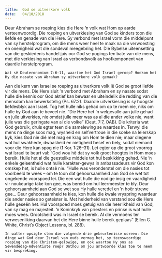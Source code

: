 ```yaml
---
title:  God se uitverkore volk
date:   04/10/2018
---
```


Deur Abraham se roeping kies die Here ’n volk wat Hom op aarde verteenwoordig. Die roeping en uitverkiesing van God se kinders toon die liefde en genade van die Here. Sy verbond met Israel vorm die middelpunt van sy herstelprogram, om die mens weer heel te maak na die verwoesting en onenigheid wat die sondeval meegebring het. Die Bybelse uiteensetting van die geskiedenis handel juis oor God se pogings ten bate van die mens, met die verkiesing van Israel as verbondsvolk as hoofkomponent van daardie herstelprogram. 

`Wat sê Deuteronomium 7:6–11, waartoe het God Israel geroep? Hoekom het Hy die nasate van Abraham sy uitverkore volk gemaak?` 

Aan die kern van Israel se roeping as uitverkore volk lê God se groot liefde vir die mens. Die Here sluit ’n verbond met Abraham en sy nasate sodat hulle die kennis oor God aktief kan bewaar en uiteindelik die redding van die mensdom kan bewerkstellig (Ps. 67:2). Daardie uitverkiesing is sy hoogste liefdesblyk aan Israel. Tog het hulle niks gehad om op te roem nie, niks om hulle by God aan te beveel nie. “Die Here het ’n welgevalle aan julle gehad en julle uitverkies, nie omdat julle meer was as al die ander volke nie, want julle was die geringste van al die volke” (Deut. 7:7, OAB). Die kriteria wat God gebruik, druis egter teen die samelewing se waardes in. Terwyl die mens na dinge soos mag, wysheid en selfvertroue in die soeke na leierskap kyk, kies God nie dié met mag en krag om Hom te dien nie; maar diegene wat hul swakhede, dwaasheid en nietigheid besef en bely, sodat niemand voor die Here kan spog nie (1 Kor. 1:26–31). Let egter op die groot voorreg wat Israel te beurt val: “God wou hê dat sy volk groot hoogtes in Hom moes bereik. Hulle het al die geestelike middele tot hul beskikking gehad. Nie ’n enkele geleentheid wat hulle karakter-gewys in ambassadeurs vir God kon omskep het, is hulle ontsê nie. “Hulle was veronderstel om die nasies tot voorbeeld te wees – om te toon dat gehoorsaamheid aan God se wet tot ongekende voorspoed lei. Die een wat hulle die nodige insig en vaardigheid vir noukeurige take kon gee, was bereid om hul leermeester te bly. Deur gehoorsaamheid aan God se wet sou Hy hulle veredel en ’n hoër strewe gee... Deur gehoorsaamheid te kies, kon hulle die kwale vryspring waardeur die ander nasies so geteister is. Met helderheid van verstand sou die Here hulle geseën het. Hul voorspoed moes getuig van die heerlikheid van God, van sy mag en majesteit. ’n Koninkryk van priesters en prinse is wat hulle moes wees. Grootsheid was in Israel se bereik. Al die vermoëns ter verwesenliking daarvan het die Here binne hulle bereik geplaas” (Ellen G. White, Christ’s Object Lessons, bl. 288). 

`In watter opsigte stem die volgende drie gebeurtenisse ooreen: Die dinge wat God deur Israel van ouds vermag het, sy teenswoordige roeping van die Christen-gelowige, en ook waartoe Hy ons as Sewendedag-Adventiste roep? Onthou om jou antwoorde klas toe te neem vir bespreking.`